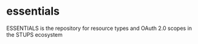 # essentials
ESSENTIALS is the repository for resource types and OAuth 2.0 scopes in the STUPS ecosystem

